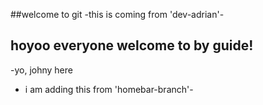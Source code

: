 ##welcome to git
-this is coming from 'dev-adrian'-

## hoyoo everyone welcome to by guide!

-yo, johny here

- i am adding this from 'homebar-branch'-
